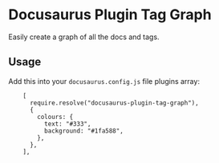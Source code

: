 # Docusaurus Plugin Tag Graph

Easily create a graph of all the docs and tags.

## Usage

Add this into your `docusaurus.config.js` file plugins array:
```
    [
      require.resolve("docusaurus-plugin-tag-graph"),
      {
        colours: {
          text: "#333",
          background: "#1fa588",
        },
      },
    ],
```
